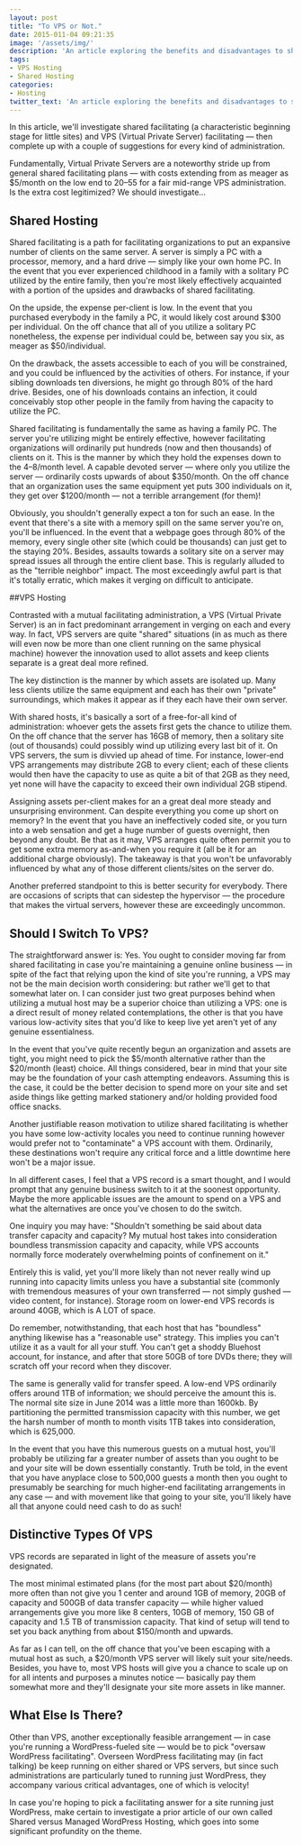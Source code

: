 ```yaml
---
layout: post
title: "To VPS or Not."
date: 2015-011-04 09:21:35
image: '/assets/img/'
description: 'An article exploring the benefits and disadvantages to shared and VPS hosting.'
tags:
- VPS Hosting
- Shared Hosting
categories:
- Hosting
twitter_text: 'An article exploring the benefits and disadvantages to shared and VPS hosting. '
---
```


In this article, we'll investigate shared facilitating (a characteristic beginning stage for little sites) and VPS (Virtual Private Server) facilitating — then complete up with a couple of suggestions for every kind of administration. 

Fundamentally, Virtual Private Servers are a noteworthy stride up from general shared facilitating plans — with costs extending from as meager as $5/month on the low end to $20–$55 for a fair mid-range VPS administration. Is the extra cost legitimized? We should investigate… 

## Shared Hosting 

Shared facilitating is a path for facilitating organizations to put an expansive number of clients on the same server. A server is simply a PC with a processor, memory, and a hard drive — simply like your own home PC. In the event that you ever experienced childhood in a family with a solitary PC utilized by the entire family, then you're most likely effectively acquainted with a portion of the upsides and drawbacks of shared facilitating. 

On the upside, the expense per-client is low. In the event that you purchased everybody in the family a PC, it would likely cost around $300 per individual. On the off chance that all of you utilize a solitary PC nonetheless, the expense per individual could be, between say you six, as meager as $50/individual. 

On the drawback, the assets accessible to each of you will be constrained, and you could be influenced by the activities of others. For instance, if your sibling downloads ten diversions, he might go through 80% of the hard drive. Besides, one of his downloads contains an infection, it could conceivably stop other people in the family from having the capacity to utilize the PC. 

Shared facilitating is fundamentally the same as having a family PC. The server you're utilizing might be entirely effective, however facilitating organizations will ordinarily put hundreds (now and then thousands) of clients on it. This is the manner by which they hold the expenses down to the $4–$8/month level. A capable devoted server — where only you utilize the server — ordinarily costs upwards of about $350/month. On the off chance that an organization uses the same equipment yet puts 300 individuals on it, they get over $1200/month — not a terrible arrangement (for them)! 

Obviously, you shouldn't generally expect a ton for such an ease. In the event that there's a site with a memory spill on the same server you're on, you'll be influenced. In the event that a webpage goes through 80% of the memory, every single other site (which could be thousands) can just get to the staying 20%. Besides, assaults towards a solitary site on a server may spread issues all through the entire client base. This is regularly alluded to as the "terrible neighbor" impact. The most exceedingly awful part is that it's totally erratic, which makes it verging on difficult to anticipate. 

##VPS Hosting 

Contrasted with a mutual facilitating administration, a VPS (Virtual Private Server) is an in fact predominant arrangement in verging on each and every way. In fact, VPS servers are quite "shared" situations (in as much as there will even now be more than one client running on the same physical machine) however the innovation used to allot assets and keep clients separate is a great deal more refined. 

The key distinction is the manner by which assets are isolated up. Many less clients utilize the same equipment and each has their own "private" surroundings, which makes it appear as if they each have their own server. 

With shared hosts, it's basically a sort of a free-for-all kind of administration: whoever gets the assets first gets the chance to utilize them. On the off chance that the server has 16GB of memory, then a solitary site (out of thousands) could possibly wind up utilizing every last bit of it. On VPS servers, the sum is divvied up ahead of time. For instance, lower-end VPS arrangements may distribute 2GB to every client; each of these clients would then have the capacity to use as quite a bit of that 2GB as they need, yet none will have the capacity to exceed their own individual 2GB stipend. 

Assigning assets per-client makes for an a great deal more steady and unsurprising environment. Can despite everything you come up short on memory? In the event that you have an ineffectively coded site, or you turn into a web sensation and get a huge number of guests overnight, then beyond any doubt. Be that as it may, VPS arranges quite often permit you to get some extra memory as-and-when you require it (all be it for an additional charge obviously). The takeaway is that you won't be unfavorably influenced by what any of those different clients/sites on the server do. 

Another preferred standpoint to this is better security for everybody. There are occasions of scripts that can sidestep the hypervisor — the procedure that makes the virtual servers, however these are exceedingly uncommon. 

## Should I Switch To VPS? 

The straightforward answer is: Yes. You ought to consider moving far from shared facilitating in case you're maintaining a genuine online business — in spite of the fact that relying upon the kind of site you're running, a VPS may not be the main decision worth considering: but rather we'll get to that somewhat later on. I can consider just two great purposes behind when utilizing a mutual host may be a superior choice than utilizing a VPS: one is a direct result of money related contemplations, the other is that you have various low-activity sites that you'd like to keep live yet aren't yet of any genuine essentialness. 

In the event that you've quite recently begun an organization and assets are tight, you might need to pick the $5/month alternative rather than the $20/month (least) choice. All things considered, bear in mind that your site may be the foundation of your cash attempting endeavors. Assuming this is the case, it could be the better decision to spend more on your site and set aside things like getting marked stationery and/or holding provided food office snacks. 

Another justifiable reason motivation to utilize shared facilitating is whether you have some low-activity locales you need to continue running however would prefer not to "contaminate" a VPS account with them. Ordinarily, these destinations won't require any critical force and a little downtime here won't be a major issue. 

In all different cases, I feel that a VPS record is a smart thought, and I would prompt that any genuine business switch to it at the soonest opportunity. Maybe the more applicable issues are the amount to spend on a VPS and what the alternatives are once you've chosen to do the switch. 

One inquiry you may have: "Shouldn't something be said about data transfer capacity and capacity? My mutual host takes into consideration boundless transmission capacity and capacity, while VPS accounts normally force moderately overwhelming points of confinement on it." 

Entirely this is valid, yet you'll more likely than not never really wind up running into capacity limits unless you have a substantial site (commonly with tremendous measures of your own transferred — not simply gushed — video content, for instance). Storage room on lower-end VPS records is around 40GB, which is A LOT of space. 

Do remember, notwithstanding, that each host that has "boundless" anything likewise has a "reasonable use" strategy. This implies you can't utilize it as a vault for all your stuff. You can't get a shoddy Bluehost account, for instance, and after that store 50GB of tore DVDs there; they will scratch off your record when they discover. 

The same is generally valid for transfer speed. A low-end VPS ordinarily offers around 1TB of information; we should perceive the amount this is. The normal site size in June 2014 was a little more than 1600kb. By partitioning the permitted transmission capacity with this number, we get the harsh number of month to month visits 1TB takes into consideration, which is 625,000. 

In the event that you have this numerous guests on a mutual host, you'll probably be utilizing far a greater number of assets than you ought to be and your site will be down essentially constantly. Truth be told, in the event that you have anyplace close to 500,000 guests a month then you ought to presumably be searching for much higher-end facilitating arrangements in any case — and with movement like that going to your site, you'll likely have all that anyone could need cash to do as such! 

## Distinctive Types Of VPS 

VPS records are separated in light of the measure of assets you're designated. 

The most minimal estimated plans (for the most part about $20/month) more often than not give you 1 center and around 1GB of memory, 20GB of capacity and 500GB of data transfer capacity — while higher valued arrangements give you more like 8 centers, 10GB of memory, 150 GB of capacity and 1.5 TB of transmission capacity. That kind of setup will tend to set you back anything from about $150/month and upwards. 

As far as I can tell, on the off chance that you've been escaping with a mutual host as such, a $20/month VPS server will likely suit your site/needs. Besides, you have to, most VPS hosts will give you a chance to scale up on for all intents and purposes a minutes notice — basically pay them somewhat more and they'll designate your site more assets in like manner. 

## What Else Is There? 

Other than VPS, another exceptionally feasible arrangement — in case you're running a WordPress-fueled site — would be to pick "oversaw WordPress facilitating". Overseen WordPress facilitating may (in fact talking) be keep running on either shared or VPS servers, but since such administrations are particularly tuned to running just WordPress, they accompany various critical advantages, one of which is velocity! 

In case you're hoping to pick a facilitating answer for a site running just WordPress, make certain to investigate a prior article of our own called Shared versus Managed WordPress Hosting, which goes into some significant profundity on the theme.

